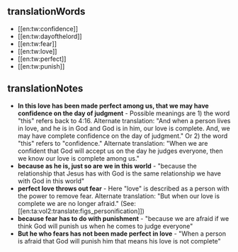 ## translationWords

* [[en:tw:confidence]]
* [[en:tw:dayofthelord]]
* [[en:tw:fear]]
* [[en:tw:love]]
* [[en:tw:perfect]]
* [[en:tw:punish]]

## translationNotes

* **In this love has been made perfect among us, that we may have confidence on the day of judgment** - Possible meanings are 1) the word "this" refers back to 4:16. Alternate translation: "And when a person lives in love, and he is in God and God is in him, our love is complete. And, we may have complete confidence on the day of judgment." Or 2) the word "this" refers to "confidence." Alternate translation: "When we are confident that God will accept us on the day he judges everyone, then we know our love is complete among us."
* **because as he is, just so are we in this world** - "because the relationship that Jesus has with God is the same relationship we have with God in this world"
* **perfect love throws out fear** - Here "love" is described as a person with the power to remove fear. Alternate translation: "But when our love is complete we are no longer afraid." (See: [[en:ta:vol2:translate:figs_personification]])
* **because fear has to do with punishment** - "because we are afraid if we think God will punish us when he comes to judge everyone"
* **But he who fears has not been made perfect in love** - "When a person is afraid that God will punish him that means his love is not complete"
